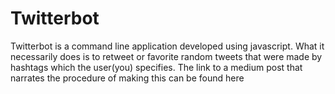 # Twitterbot
Twitterbot is a command line application developed using javascript. What it necessarily does is to retweet or favorite random tweets that were made by hashtags which the user(you) specifies. The link to a medium post that narrates the procedure of making this can be found here  
